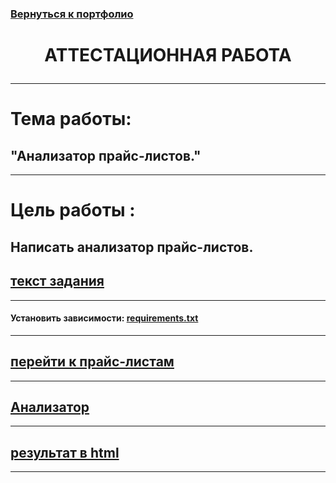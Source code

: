 ### [Вернуться к портфолио](https://github.com/AlexandrKuznetsov1/AlexandrKuznetsov1/blob/main/README.md)
#  <p align="center"> АТТЕСТАЦИОННАЯ РАБОТА
___________________________________________________________________________________________________________________________________________________________________________________________________________
# Тема работы:
## "Анализатор прайс-листов." 
___________________________________________________________________________________________________________________________________________________________________________________________________________
# Цель работы :
## Написать анализатор прайс-листов.
## [текст задания](https://github.com/AlexandrKuznetsov1/PriceListAnalyzer/blob/master/Текст%20задания.txt)
___________________________________________________________________________________________________________________________________________________________________________________________________________
#### Установить зависимости: [requirements.txt](https://github.com/AlexandrKuznetsov1/PriceListAnalyzer/blob/master/requirements.txt)
___________________________________________________________________________________________________________________________________________________________________________________________________________
## [перейти к прайс-листам](https://github.com/AlexandrKuznetsov1/PriceListAnalyzer/tree/master/prices)
___________________________________________________________________________________________________________________________________________________________________________________________________________
## [Анализатор](https://github.com/AlexandrKuznetsov1/PriceListAnalyzer/blob/master/project.py)
___________________________________________________________________________________________________________________________________________________________________________________________________________
## [результат в html](https://github.com/AlexandrKuznetsov1/PriceListAnalyzer/blob/master/output.html)
___________________________________________________________________________________________________________________________________________________________________________________________________________
